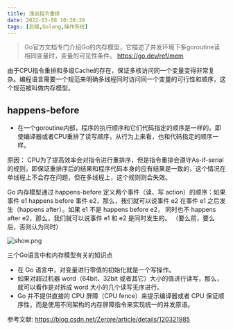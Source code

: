 ```yaml
---
title: 浅谈指令重排
date: 2022-03-08 10:30:39
tags: [后端,Golang,操作系统]
---
```


> Go官方文档专门介绍Go的内存模型，它描述了并发环境下多goroutine读相同变量时，变量的可见性条件。 https://go.dev/ref/mem


由于CPU指令重排和多级Cache的存在，保证多核访问同一个变量变得非常复杂。编程语言需要一个规范来明确多线程同时访问同一个变量的可行性和顺序，这个规范被叫做内存模型。

## happens-before
* 在一个goroutine内部，程序的执行顺序和它们代码指定的顺序是一样的。即使编译器或者CPU重排了读写顺序，从行为上来看，也和代码指定的顺序一样。

原因： CPU为了提高效率会对指令进行重排序，但是指令重排会遵守As-if-serial的规则，即保证重排序后的结果和程序代码本身的应有结果是一致的，这个情况在单线程上不会存在问题，但在多线程上，这个规则则会失效。



Go 内存模型通过 happens-before 定义两个事件（读、写 action）的顺序：如果事件 e1 happens before 事件 e2，那么，我们就可以说事件 e2 在事件 e1 之后发生（happens after）。如果 e1 不是 happens before e2， 同时也不 happens after e2，那么，我们就可以说事件 e1 和 e2 是同时发生的。
（要么前，要么后，否则认为同时）

![show.png](https://s2.loli.net/2022/03/08/TVM1k4gCHeuOzpE.png)

三个Go语言中和内存模型有关的知识点
* 在 Go 语言中，对变量进行零值的初始化就是一个写操作。
* 如果对超过机器 word（64bit、32bit 或者其它）大小的值进行读写，那么，就可以看作是对拆成 word 大小的几个读写无序进行。
* Go 并不提供直接的 CPU 屏障（CPU fence）来提示编译器或者 CPU 保证顺序性，而是使用不同架构的内存屏障指令来实现统一的并发原语。

参考文献: https://blog.csdn.net/Zerore/article/details/120321985